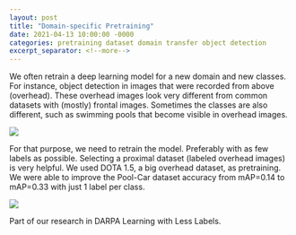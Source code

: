 ```yaml
---
layout: post
title: "Domain-specific Pretraining"
date: 2021-04-13 10:00:00 -0000
categories: pretraining dataset domain transfer object detection
excerpt_separator: <!--more-->
---
```


We often retrain a deep learning model for a new domain and new classes. 
For instance, object detection in images that were recorded from above (overhead). 
These overhead images look very different from common datasets with (mostly) frontal images. 
Sometimes the classes are also different, such as swimming pools that become visible in overhead images. 

<img src="https://gertjanburghouts.github.io/pictures/dota_1.5_1.jpg">

For that purpose, we need to retrain the model. Preferably with as few labels as possible. 
Selecting a proximal dataset (labeled overhead images) is very helpful. 
We used DOTA 1.5, a big overhead dataset, as pretraining. 
We were able to improve the Pool-Car dataset accuracy from mAP=0.14 to mAP=0.33 with just 1 label per class.

<img src="https://gertjanburghouts.github.io/pictures/dota_1.5_2.jpg">

Part of our research in DARPA Learning with Less Labels.

